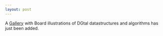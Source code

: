 ```yaml
---
layout: post
---
```

A [Gallery][1] with Board illustrations of DGtal datastructures and algorithms has just been added.

 [1]: gallery
